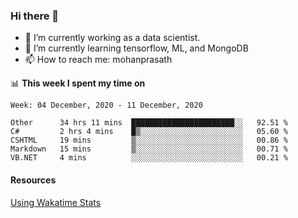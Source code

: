 ### Hi there 👋

- 🔭 I’m currently working as a data scientist.
- 🌱 I’m currently learning tensorflow, ML, and MongoDB
- 📫 How to reach me: mohanprasath

📊 **This week I spent my time on**
<!--START_SECTION:waka-->
```text
Week: 04 December, 2020 - 11 December, 2020

Other      34 hrs 11 mins  ███████████████████████░░   92.51 % 
C#         2 hrs 4 mins    █▒░░░░░░░░░░░░░░░░░░░░░░░   05.60 % 
CSHTML     19 mins         ▒░░░░░░░░░░░░░░░░░░░░░░░░   00.86 % 
Markdown   15 mins         ▒░░░░░░░░░░░░░░░░░░░░░░░░   00.71 % 
VB.NET     4 mins          ░░░░░░░░░░░░░░░░░░░░░░░░░   00.21 % 
```
<!--END_SECTION:waka-->

#### Resources
[Using Wakatime Stats](https://github.com/marketplace/actions/waka-readme)
